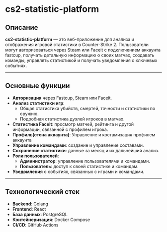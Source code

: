 # cs2-statistic-platform


## Описание
**cs2-statistic-platform** — это веб-приложение для анализа и отображения игровой статистики в Counter-Strike 2. Пользователи могут авторизоваться через Steam или Faceit с подключением аккаунта fastcup, получать детальную информацию о своих матчах, создавать команды, управлять статистикой и получать уведомления о ключевых событиях.

---

## Основные функции
- **Авторизация** через Fastcup, Steam или Faceit.
- **Анализ статистики игр**:
  - Общая статистика убийств, смертей, точности и статистики по оружию.
  - Подробная статистика дуэлей игроков в матчах.
- **Статистика Faceit**: просмотр матчей, рейтинга и другой информации, связанной с профилем игрока.
- **Профиль(стена аккаунта)**: Управление и костамизация профилем аккаунта
- **Управление командами**: создание и управление составами.
- **Сохранение статистики**: данные за месяц и их дальнейший анализ.
- **Роли пользователей**:
  - **Администратор**: управление пользователями и командами.
  - **Пользователь**: доступ к своей статистике и командам.
- **Уведомления** о событиях, связанных с играми и командами.

---

## Технологический стек
- **Backend**: Golang
- **Frontend**: React
- **База данных**: PostgreSQL
- **Контейнеризация**: Docker Compose
- **CI/CD**: GitHub Actions